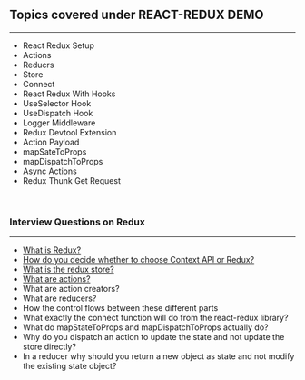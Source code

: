 ## Topics covered under REACT-REDUX DEMO
---
- React Redux Setup
- Actions
- Reducrs
- Store
- Connect
- React Redux With Hooks
- UseSelector Hook
- UseDispatch Hook
- Logger Middleware
- Redux Devtool Extension
- Action Payload
- mapSateToProps
- mapDispatchToProps
- Async Actions
- Redux Thunk Get Request

<br/>

### Interview Questions on Redux 
___

- [What is Redux?](./docs/interview-questions.md#redux)
- [How do you decide whether to choose Context API or Redux?](./docs/interview-questions.md#contextAPIOrRedux)
- [What is the redux store?](./docs/interview-questions.md#3.-What-is-the-redux-store?)
- [What are actions?](./docs/interview-questions.md#4.-What-are-actions?)
- What are action creators?
- What are reducers?
- How the control flows between these different parts
- What exactly the connect function will do from the react-redux library?
- What do mapStateToProps and mapDispatchToProps actually do?
- Why do you dispatch an action to update the state and not update the store directly?
- In a reducer why should you return a new object as state and not modify the existing state object?

